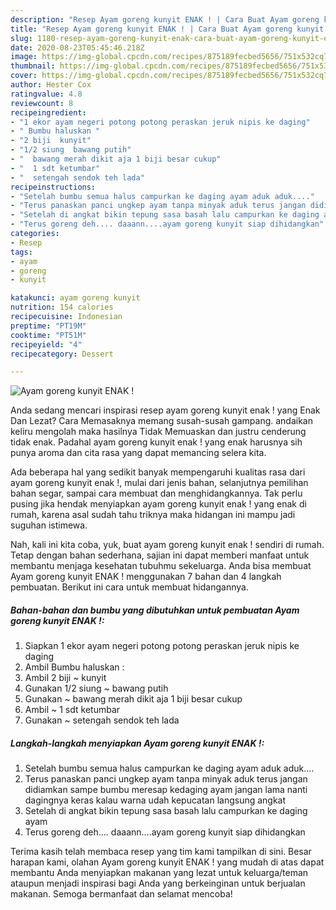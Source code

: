 ```yaml
---
description: "Resep Ayam goreng kunyit ENAK ! | Cara Buat Ayam goreng kunyit ENAK ! Yang Bisa Manjain Lidah"
title: "Resep Ayam goreng kunyit ENAK ! | Cara Buat Ayam goreng kunyit ENAK ! Yang Bisa Manjain Lidah"
slug: 1180-resep-ayam-goreng-kunyit-enak-cara-buat-ayam-goreng-kunyit-enak-yang-bisa-manjain-lidah
date: 2020-08-23T05:45:46.218Z
image: https://img-global.cpcdn.com/recipes/875189fecbed5656/751x532cq70/ayam-goreng-kunyit-enak-foto-resep-utama.jpg
thumbnail: https://img-global.cpcdn.com/recipes/875189fecbed5656/751x532cq70/ayam-goreng-kunyit-enak-foto-resep-utama.jpg
cover: https://img-global.cpcdn.com/recipes/875189fecbed5656/751x532cq70/ayam-goreng-kunyit-enak-foto-resep-utama.jpg
author: Hester Cox
ratingvalue: 4.8
reviewcount: 8
recipeingredient:
- "1 ekor ayam negeri potong potong peraskan jeruk nipis ke daging"
- " Bumbu haluskan "
- "2 biji  kunyit"
- "1/2 siung  bawang putih"
- "  bawang merah dikit aja 1 biji besar cukup"
- "  1 sdt ketumbar"
- "  setengah sendok teh lada"
recipeinstructions:
- "Setelah bumbu semua halus campurkan ke daging ayam aduk aduk...."
- "Terus panaskan panci ungkep ayam tanpa minyak aduk terus jangan didiamkan sampe bumbu meresap kedaging ayam jangan lama nanti dagingnya keras kalau warna udah kepucatan langsung angkat"
- "Setelah di angkat bikin tepung sasa basah lalu campurkan ke daging ayam"
- "Terus goreng deh.... daaann....ayam goreng kunyit siap dihidangkan"
categories:
- Resep
tags:
- ayam
- goreng
- kunyit

katakunci: ayam goreng kunyit 
nutrition: 154 calories
recipecuisine: Indonesian
preptime: "PT19M"
cooktime: "PT51M"
recipeyield: "4"
recipecategory: Dessert

---
```



![Ayam goreng kunyit ENAK !](https://img-global.cpcdn.com/recipes/875189fecbed5656/751x532cq70/ayam-goreng-kunyit-enak-foto-resep-utama.jpg)

Anda sedang mencari inspirasi resep ayam goreng kunyit enak ! yang Enak Dan Lezat? Cara Memasaknya memang susah-susah gampang. andaikan keliru mengolah maka hasilnya Tidak Memuaskan dan justru cenderung tidak enak. Padahal ayam goreng kunyit enak ! yang enak harusnya sih punya aroma dan cita rasa yang dapat memancing selera kita.

Ada beberapa hal yang sedikit banyak mempengaruhi kualitas rasa dari ayam goreng kunyit enak !, mulai dari jenis bahan, selanjutnya pemilihan bahan segar, sampai cara membuat dan menghidangkannya. Tak perlu pusing jika hendak menyiapkan ayam goreng kunyit enak ! yang enak di rumah, karena asal sudah tahu triknya maka hidangan ini mampu jadi suguhan istimewa.




Nah, kali ini kita coba, yuk, buat ayam goreng kunyit enak ! sendiri di rumah. Tetap dengan bahan sederhana, sajian ini dapat memberi manfaat untuk membantu menjaga kesehatan tubuhmu sekeluarga. Anda bisa membuat Ayam goreng kunyit ENAK ! menggunakan 7 bahan dan 4 langkah pembuatan. Berikut ini cara untuk membuat hidangannya.

<!--inarticleads1-->

##### Bahan-bahan dan bumbu yang dibutuhkan untuk pembuatan Ayam goreng kunyit ENAK !:

1. Siapkan 1 ekor ayam negeri potong potong peraskan jeruk nipis ke daging
1. Ambil  Bumbu haluskan :
1. Ambil 2 biji ~ kunyit
1. Gunakan 1/2 siung ~ bawang putih
1. Gunakan  ~ bawang merah dikit aja 1 biji besar cukup
1. Ambil  ~ 1 sdt ketumbar
1. Gunakan  ~ setengah sendok teh lada




<!--inarticleads2-->

##### Langkah-langkah menyiapkan Ayam goreng kunyit ENAK !:

1. Setelah bumbu semua halus campurkan ke daging ayam aduk aduk....
1. Terus panaskan panci ungkep ayam tanpa minyak aduk terus jangan didiamkan sampe bumbu meresap kedaging ayam jangan lama nanti dagingnya keras kalau warna udah kepucatan langsung angkat
1. Setelah di angkat bikin tepung sasa basah lalu campurkan ke daging ayam
1. Terus goreng deh.... daaann....ayam goreng kunyit siap dihidangkan




Terima kasih telah membaca resep yang tim kami tampilkan di sini. Besar harapan kami, olahan Ayam goreng kunyit ENAK ! yang mudah di atas dapat membantu Anda menyiapkan makanan yang lezat untuk keluarga/teman ataupun menjadi inspirasi bagi Anda yang berkeinginan untuk berjualan makanan. Semoga bermanfaat dan selamat mencoba!
